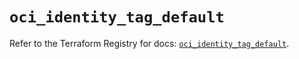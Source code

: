 # `oci_identity_tag_default`

Refer to the Terraform Registry for docs: [`oci_identity_tag_default`](https://registry.terraform.io/providers/oracle/oci/7.19.0/docs/resources/identity_tag_default).

